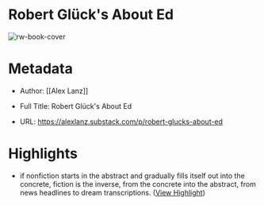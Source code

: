 # Robert Glück's About Ed

![rw-book-cover](https://substackcdn.com/image/fetch/f_auto,q_auto:good,fl_progressive:steep/https%3A%2F%2Fsubstack-post-media.s3.amazonaws.com%2Fpublic%2Fimages%2F0a8173ac-5c73-4583-a31a-3354e516da64_600x887.png)

# Metadata
- Author: [[Alex Lanz]]
- Full Title: Robert Glück's About Ed

- URL: https://alexlanz.substack.com/p/robert-glucks-about-ed

# Highlights
- if nonfiction starts in the abstract and gradually fills itself out into the concrete, fiction is the inverse, from the concrete into the abstract, from news headlines to dream transcriptions. ([View Highlight](https://read.readwise.io/read/01hv8j2v2ghrzb0kj6zxpap47t))
